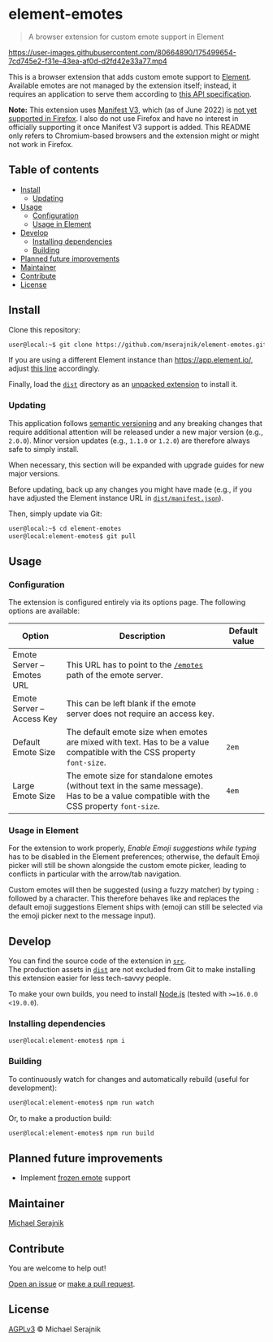 # element-emotes

> A browser extension for custom emote support in Element

https://user-images.githubusercontent.com/80664890/175499654-7cd745e2-f31e-43ea-af0d-d2fd42e33a77.mp4

This is a browser extension that adds custom emote support to
[Element][element]. Available emotes are not managed by the extension itself;
instead, it requires an application to serve them according to
[this API specification][emote-server-api].

__Note:__ This extension uses [Manifest V3][manifest-v3], which (as of June
2022) is [not yet supported in Firefox][firefox-manifest-v3]. I also do not use
Firefox and have no interest in officially supporting it once Manifest V3
support is added. This README only refers to Chromium-based browsers and the
extension might or might not work in Firefox.

## Table of contents

+ [Install](#install)
  + [Updating](#updating)
+ [Usage](#usage)
  + [Configuration](#configuration)
  + [Usage in Element](#usage-in-element)
+ [Develop](#develop)
  + [Installing dependencies](#installing-dependencies)
  + [Building](#building)
+ [Planned future improvements](#planned-future-improvements)
+ [Maintainer](#maintainer)
+ [Contribute](#contribute)
+ [License](#license)

## Install

Clone this repository:

```zsh
user@local:~$ git clone https://github.com/mserajnik/element-emotes.git
```

If you are using a different Element instance than https://app.element.io/,
adjust [this line](dist/manifest.json#L15) accordingly.

Finally, load the [`dist`](dist) directory as an
[unpacked extension][load-an-unpacked-extension] to install it.

### Updating

This application follows [semantic versioning][semantic-versioning] and any
breaking changes that require additional attention will be released under a new
major version (e.g., `2.0.0`). Minor version updates (e.g., `1.1.0` or `1.2.0`)
are therefore always safe to simply install.

When necessary, this section will be expanded with upgrade guides for new major
versions.

Before updating, back up any changes you might have made (e.g., if you have
adjusted the Element instance URL in
[`dist/manifest.json`](dist/manifest.json#L15)).

Then, simply update via Git:

```zsh
user@local:~$ cd element-emotes
user@local:element-emotes$ git pull
```

## Usage

### Configuration

The extension is configured entirely via its options page. The following
options are available:

| Option                    | Description                                                                                                                              | Default value |
|---------------------------|------------------------------------------------------------------------------------------------------------------------------------------|---------------|
| Emote Server – Emotes URL | This URL has to point to the [`/emotes`][emotes-path] path of the emote server.                                                          |               |
| Emote Server – Access Key | This can be left blank if the emote server does not require an access key.                                                               |               |
| Default Emote Size        | The default emote size when emotes are mixed with text. Has to be a value compatible with the CSS property `font-size`.                  | `2em`         |
| Large Emote Size          | The emote size for standalone emotes (without text in the same message). Has to be a value compatible with the CSS property `font-size`. | `4em`         |

### Usage in Element

For the extension to work properly, _Enable Emoji suggestions while typing_ has
to be disabled in the Element preferences; otherwise, the default Emoji picker
will still be shown alongside the custom emote picker, leading to conflicts
in particular with the arrow/tab navigation.

Custom emotes will then be suggested (using a fuzzy matcher) by typing `:`
followed by a character. This therefore behaves like and replaces the default
emoji suggestions Element ships with (emoji can still be selected via the emoji
picker next to the message input).

## Develop

You can find the source code of the extension in [`src`](src).  
The production assets in [`dist`](dist) are not excluded from Git to make
installing this extension easier for less tech-savvy people.

To make your own builds, you need to install [Node.js][node-js] (tested with
`>=16.0.0 <19.0.0`).

### Installing dependencies

```zsh
user@local:element-emotes$ npm i
```

### Building

To continuously watch for changes and automatically rebuild (useful for
development):

```zsh
user@local:element-emotes$ npm run watch
```

Or, to make a production build:

```zsh
user@local:element-emotes$ npm run build
```

## Planned future improvements

- Implement [frozen emote][frozen-emotes] support

## Maintainer

[Michael Serajnik][maintainer]

## Contribute

You are welcome to help out!

[Open an issue][issues] or [make a pull request][pull-requests].

## License

[AGPLv3](LICENSE) © Michael Serajnik

[element]: https://element.io/
[emote-server-api]: https://github.com/mserajnik/emote-server#api
[emotes-path]: https://github.com/mserajnik/emote-server#listing-emotes
[firefox-manifest-v3]: https://blog.mozilla.org/addons/2022/05/18/manifest-v3-in-firefox-recap-next-steps/
[frozen-emotes]: https://github.com/mserajnik/emote-server#getting-frozen-emotes
[issues]: https://github.com/mserajnik/element-emotes/issues
[load-an-unpacked-extension]: https://developer.chrome.com/docs/extensions/mv3/getstarted/#unpacked
[maintainer]: https://github.com/mserajnik
[manifest-v3]: https://developer.chrome.com/docs/extensions/mv3/intro/
[node-js]: https://nodejs.org/
[pull-requests]: https://github.com/mserajnik/element-emotes/pulls
[semantic-versioning]: https://semver.org/
